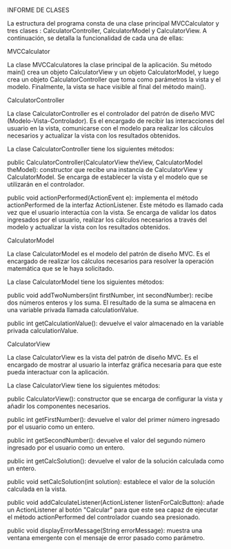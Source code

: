 INFORME DE CLASES

La estructura del programa consta de una clase principal MVCCalculator y tres clases : CalculatorController, CalculatorModel y CalculatorView. A continuación, se detalla la funcionalidad de cada una de ellas:


MVCCalculator

La clase MVCCalculatores la clase principal de la aplicación. Su método main() crea un objeto CalculatorView y un objeto CalculatorModel, y luego crea un objeto CalculatorController que toma como parámetros la vista y el modelo. Finalmente, la vista se hace visible al final del método main().

CalculatorController

La clase CalculatorController es el controlador del patrón de diseño MVC (Modelo-Vista-Controlador). Es el encargado de recibir las interacciones del usuario en la vista, comunicarse con el modelo para realizar los cálculos necesarios y actualizar la vista con los resultados obtenidos.

La clase CalculatorController tiene los siguientes métodos:

public CalculatorController(CalculatorView theView, CalculatorModel theModel): constructor que recibe una instancia de CalculatorView y CalculatorModel. Se encarga de establecer la vista y el modelo que se utilizarán en el controlador.

public void actionPerformed(ActionEvent e): implementa el método actionPerformed de la interfaz ActionListener. Este método es llamado cada vez que el usuario interactúa con la vista. Se encarga de validar los datos ingresados por el usuario, realizar los cálculos necesarios a través del modelo y actualizar la vista con los resultados obtenidos.


CalculatorModel

La clase CalculatorModel es el modelo del patrón de diseño MVC. Es el encargado de realizar los cálculos necesarios para resolver la operación matemática que se le haya solicitado.

La clase CalculatorModel tiene los siguientes métodos:

public void addTwoNumbers(int firstNumber, int secondNumber): recibe dos números enteros y los suma. El resultado de la suma se almacena en una variable privada llamada calculationValue.

public int getCalculationValue(): devuelve el valor almacenado en la variable privada calculationValue.

CalculatorView

La clase CalculatorView es la vista del patrón de diseño MVC. Es el encargado de mostrar al usuario la interfaz gráfica necesaria para que este pueda interactuar con la aplicación.

La clase CalculatorView tiene los siguientes métodos:

public CalculatorView(): constructor que se encarga de configurar la vista y añadir los componentes necesarios.

public int getFirstNumber(): devuelve el valor del primer número ingresado por el usuario como un entero.

public int getSecondNumber(): devuelve el valor del segundo número ingresado por el usuario como un entero.

public int getCalcSolution(): devuelve el valor de la solución calculada como un entero.

public void setCalcSolution(int solution): establece el valor de la solución calculada en la vista.

public void addCalculateListener(ActionListener listenForCalcButton): añade un ActionListener al botón "Calcular" para que este sea capaz de ejecutar el método actionPerformed del controlador cuando sea presionado.

public void displayErrorMessage(String errorMessage): muestra una ventana emergente con el mensaje de error pasado como parámetro.
